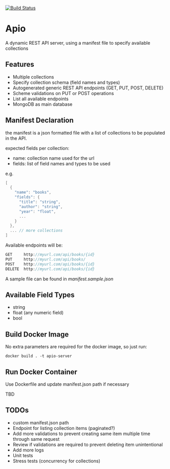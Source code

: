 [![Build Status](https://drone.monkiato.com/api/badges/monkiato/apio/status.svg?ref=refs/heads/master)](https://drone.monkiato.com/monkiato/apio)


# Apio

A dynamic REST API server, using a manifest file to specify available collections

## Features

 - Multiple collections
 - Specify collection schema (field names and types)
 - Autogenerated generic REST API endpoints (GET, PUT, POST, DELETE)
 - Scheme validations on PUT or POST operations
 - List all available endpoints
 - MongoDB as main database
 
 
## Manifest Declaration

the manifest is a json formatted file with a list of collections to be populated in the API.


expected fields per collection:
 - name: collection name used for the url
 - fields: list of field names and types to be used

e.g.

```go
[
  {
    "name": "books",
    "fields": {
      "title": "string",
      "author": "string",
      "year": "float",
      ...
    }
  },
  ... // more collections
]
```

Available endpoints will be:

```go
GET     http://myurl.com/api/books/{id}
PUT     http://myurl.com/api/books/
POST    http://myurl.com/api/books/{id}
DELETE  http://myurl.com/api/books/{id}
```

A sample file can be found in *manifest.sample.json*


## Available Field Types

 - string
 - float (any numeric field)
 - bool
 
 
## Build Docker Image

No extra parameters are required for the docker image, so just run:

`docker build . -t apio-server`

## Run Docker Container

Use Dockerfile and update manifest.json path if necessary

TBD

## TODOs

 - custom manifest.json path
 - Endpoint for listing collection items (paginated?)
 - Add more validations to prevent creating same item multiple time through same request
 - Review if validations are required to prevent deleting item unintentional
 - Add more logs
 - Unit tests
 - Stress tests (concurrency for collections)